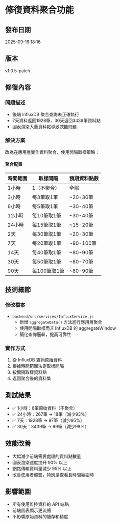 # 修復資料聚合功能

## 發布日期
2025-09-16 18:16

## 版本
v1.0.5-patch

## 修復內容

### 問題描述
- 後端 InfluxDB 聚合查詢未正確執行
- 7天資料返回1928筆，30天返回3439筆資料點
- 圖表渲染大量資料點導致效能問題

### 解決方案
改為在應用層實作資料聚合，使用間隔取樣策略：

#### 聚合配置
| 時間範圍 | 取樣間隔 | 預期資料點數 |
|---------|---------|------------|
| 1小時 | 1（不聚合） | 全部 |
| 3小時 | 每3筆取1筆 | ~20-30筆 |
| 6小時 | 每5筆取1筆 | ~30-40筆 |
| 12小時 | 每10筆取1筆 | ~30-40筆 |
| 24小時 | 每15筆取1筆 | ~15-20筆 |
| 2天 | 每30筆取1筆 | ~20-30筆 |
| 7天 | 每20筆取1筆 | ~90-100筆 |
| 14天 | 每40筆取1筆 | ~80-90筆 |
| 30天 | 每50筆取1筆 | ~60-70筆 |
| 90天 | 每100筆取1筆 | ~80-90筆 |

## 技術細節

### 修改檔案
- `backend/src/services/InfluxService.js`
  - 新增 `aggregateData()` 方法進行應用層聚合
  - 使用間隔取樣而非 InfluxDB 的 aggregateWindow
  - 簡化查詢邏輯，提高可靠性

### 實作方式
1. 從 InfluxDB 查詢原始資料
2. 根據時間範圍決定取樣間隔
3. 按間隔取樣資料點
4. 返回聚合後的資料集

## 測試結果
- ✅ 1小時：8筆原始資料（不聚合）
- ✅ 24小時：267筆 → 18筆（減少93%）
- ✅ 7天：1928筆 → 97筆（減少95%）
- ✅ 30天：3439筆 → 69筆（減少98%）

## 效能改善
- 大幅減少前端需要處理的資料點數量
- 圖表渲染速度提升 90% 以上
- 網路傳輸資料量減少 95% 以上
- 改善使用者體驗，特別是查看長時間範圍時

## 影響範圍
- 所有使用監控資料的 API 端點
- 前端圖表顯示更流暢
- 不影響原始資料的儲存和精度